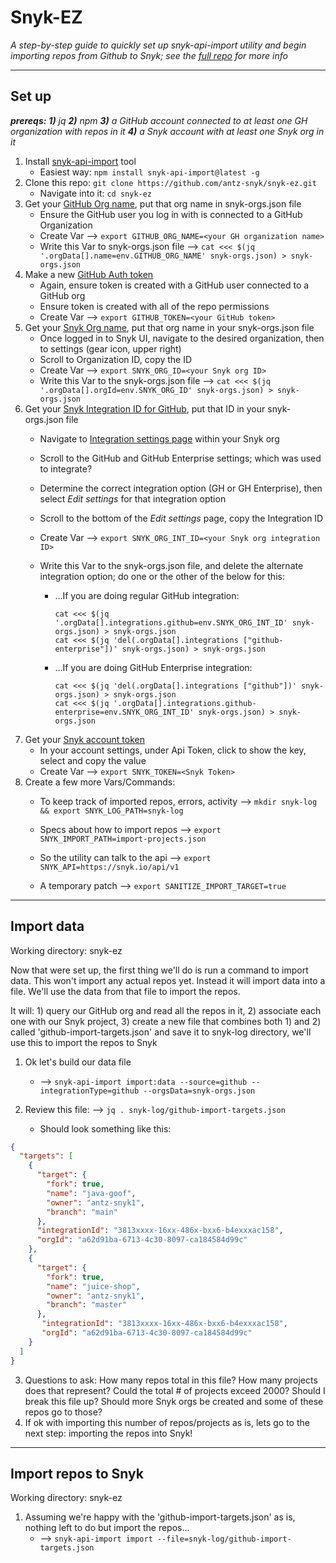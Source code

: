 # Snyk-EZ

*A step-by-step guide to quickly set up snyk-api-import utility and begin importing repos from Github to Snyk; see the [full repo](https://github.com/snyk-tech-services/snyk-api-import) for more info*

---
## Set up

****prereqs:*** **1)** jq **2)** npm **3)** a GitHub account connected to at least one GH organization with repos in it **4)** a Snyk account with at least one Snyk org in it*

1. Install [snyk-api-import](https://github.com/snyk-tech-services/snyk-api-import) tool
   - Easiest way: `npm install snyk-api-import@latest -g`
2. Clone this repo: `git clone https://github.com/antz-snyk/snyk-ez.git`
   - Navigate into it: `cd snyk-ez`
3. Get your [GitHub Org name](https://github.com/settings/organizations), put that org name in snyk-orgs.json file
   - Ensure the GitHub user you log in with is connected to a GitHub Organization
   - Create Var --> `export GITHUB_ORG_NAME=<your GH organization name>`
   - Write this Var to snyk-orgs.json file --> `cat <<< $(jq '.orgData[].name=env.GITHUB_ORG_NAME' snyk-orgs.json) > snyk-orgs.json`
4. Make a new [GitHub Auth token](https://github.com/settings/tokens)
   - Again, ensure token is created with a GitHub user connected to a GitHub org
   - Ensure token is created with all of the repo permissions
   - Create Var --> `export GITHUB_TOKEN=<your GitHub token>`
5. Get your [Snyk Org name](https://app.snyk.io/org/importer-org/manage/settings), put that org name in your snyk-orgs.json file
   - Once logged in to Snyk UI, navigate to the desired organization, then to settings (gear icon, upper right)
   - Scroll to Organization ID, copy the ID
   - Create Var --> `export SNYK_ORG_ID=<your Snyk org ID>`
   - Write this Var to the snyk-orgs.json file --> `cat <<< $(jq '.orgData[].orgId=env.SNYK_ORG_ID' snyk-orgs.json) > snyk-orgs.json`
6. Get your [Snyk Integration ID for GitHub](https://app.snyk.io/org/importer-org/manage/integrations/), put that ID in your snyk-orgs.json file
   - Navigate to [Integration settings page](https://app.snyk.io/org/importer-org/manage/integrations) within your Snyk org
   - Scroll to the GitHub and GitHub Enterprise settings; which was used to integrate?
   - Determine the correct integration option (GH or GH Enterprise), then select *Edit settings* for that integration option
   - Scroll to the bottom of the *Edit settings* page, copy the Integration ID
   - Create Var --> `export SNYK_ORG_INT_ID=<your Snyk org integration ID>`
   - Write this Var to the snyk-orgs.json file, and delete the alternate integration option; do one or the other of the below for this:

       - ...If you are doing regular GitHub integration: 
            ```
            cat <<< $(jq '.orgData[].integrations.github=env.SNYK_ORG_INT_ID' snyk-orgs.json) > snyk-orgs.json
            cat <<< $(jq 'del(.orgData[].integrations ["github-enterprise"])' snyk-orgs.json) > snyk-orgs.json 
            ```
       - ...If you are doing GitHub Enterprise integration:
            ```
            cat <<< $(jq 'del(.orgData[].integrations ["github"])' snyk-orgs.json) > snyk-orgs.json
            cat <<< $(jq '.orgData[].integrations.github-enterprise=env.SNYK_ORG_INT_ID' snyk-orgs.json) > snyk-orgs.json
            ```
7. Get your [Snyk account token](https://app.snyk.io/account)
   - In your account settings, under Api Token, click to show the key, select and copy the value
   - Create Var --> `export SNYK_TOKEN=<Snyk Token>`
8. Create a few more Vars/Commands:
   - To keep track of imported repos, errors, activity --> `mkdir snyk-log && export SNYK_LOG_PATH=snyk-log`

   - Specs about how to import repos --> `export SNYK_IMPORT_PATH=import-projects.json`

   - So the utility can talk to the api --> `export SNYK_API=https://snyk.io/api/v1`

   - A temporary patch --> `export SANITIZE_IMPORT_TARGET=true`

---

## Import data

Working directory: snyk-ez

Now that were set up, the first thing we'll do is run a command to import data. This won't import any actual repos yet. Instead it will import data into a file. We'll use the data from that file to import the repos.

It will: 1) query our GitHub org and read all the repos in it, 2) associate each one with our Snyk project, 3) create a new file that combines both 1) and 2) called 'github-import-targets.json' and save it to snyk-log directory, we'll use this to import the repos to Snyk

1. Ok let's build our data file

   - --> `snyk-api-import import:data --source=github --integrationType=github --orgsData=snyk-orgs.json`
2. Review this file: --> `jq . snyk-log/github-import-targets.json`
   - Should look something like this:
```json
{
  "targets": [
    {
      "target": {
        "fork": true,
        "name": "java-goof",
        "owner": "antz-snyk1",
        "branch": "main"
      },
      "integrationId": "3813xxxx-16xx-486x-bxx6-b4exxxac158",
      "orgId": "a62d91ba-6713-4c30-8097-ca184584d99c"
    },
    {
      "target": {
        "fork": true,
        "name": "juice-shop",
        "owner": "antz-snyk1",
        "branch": "master"
      },
       "integrationId": "3813xxxx-16xx-486x-bxx6-b4exxxac158",
       "orgId": "a62d91ba-6713-4c30-8097-ca184584d99c"
    }
  ]
}
```

3. Questions to ask: How many repos total in this file? How many projects does that represent? Could the total # of projects exceed 2000? Should I break this file up? Should more Snyk orgs be created and some of these repos go to those?
4. If ok with importing this number of repos/projects as is, lets go to the next step: importing the repos into Snyk!
---
## Import repos to Snyk

Working directory: snyk-ez

1. Assuming we're happy with the 'github-import-targets.json' as is, nothing left to do but import the repos...
   - --> `snyk-api-import import --file=snyk-log/github-import-targets.json`



